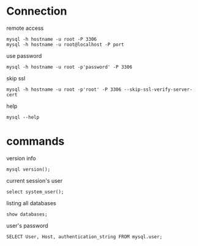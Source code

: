 
# Connection
remote access
```
mysql -h hostname -u root -P 3306
mysql -h hostname -u root@localhost -P port
```

use password
```
mysql -h hostname -u root -p'password' -P 3306
```

skip ssl
```
mysql -h hostname -u root -p'root' -P 3306 --skip-ssl-verify-server-cert
```

help
```
mysql --help
```
# commands
version info
```
mysql version();
```

current session's user
```
select system_user();
```

listing all databases
```
show databases;
```

user's password
```
SELECT User, Host, authentication_string FROM mysql.user;
```